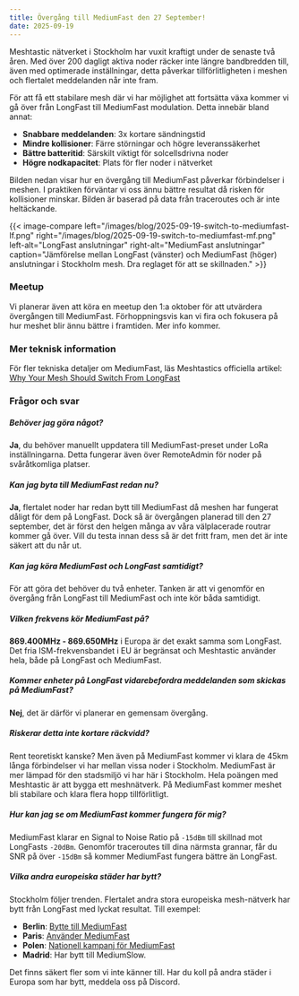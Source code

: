 ```yaml
---
title: Övergång till MediumFast den 27 September!
date: 2025-09-19
---
```

Meshtastic nätverket i Stockholm har vuxit kraftigt under de senaste två åren. Med över 200 dagligt aktiva noder räcker inte längre bandbredden till, även med optimerade inställningar, detta påverkar tillförlitligheten i meshen och flertalet meddelanden når inte fram. 

För att få ett stabilare mesh där vi har möjlighet att fortsätta växa kommer vi gå över från LongFast till MediumFast modulation. Detta innebär bland annat:
- **Snabbare meddelanden**: 3x kortare sändningstid
- **Mindre kollisioner**: Färre störningar och högre leveranssäkerhet
- **Bättre batteritid**: Särskilt viktigt för solcellsdrivna noder
- **Högre nodkapacitet**: Plats för fler noder i nätverket

Bilden nedan visar hur en övergång till MediumFast påverkar förbindelser i meshen. I praktiken förväntar vi oss ännu bättre resultat då risken för kollisioner minskar. Bilden är baserad på data från traceroutes och är inte heltäckande. 

{{< image-compare left="/images/blog/2025-09-19-switch-to-mediumfast-lf.png" right="/images/blog/2025-09-19-switch-to-mediumfast-mf.png" left-alt="LongFast anslutningar" right-alt="MediumFast anslutningar" caption="Jämförelse mellan LongFast (vänster) och MediumFast (höger) anslutningar i Stockholm mesh. Dra reglaget för att se skillnaden." >}}

### Meetup
Vi planerar även att köra en meetup den 1:a oktober för att utvärdera övergången till MediumFast. Förhoppningsvis kan vi fira och fokusera på hur meshet blir ännu bättre i framtiden. Mer info kommer.

### Mer teknisk information
För fler tekniska detaljer om MediumFast, läs Meshtastics officiella artikel: [Why Your Mesh Should Switch From LongFast](https://meshtastic.org/blog/why-your-mesh-should-switch-from-longfast/)

### Frågor och svar
##### Behöver jag göra något?
**Ja**, du behöver manuellt uppdatera till MediumFast-preset under LoRa inställningarna. Detta fungerar även över RemoteAdmin för noder på svåråtkomliga platser.


##### Kan jag byta till MediumFast redan nu?
**Ja**, flertalet noder har redan bytt till MediumFast då meshen har fungerat dåligt för dem på LongFast. Dock så är övergången planerad till den 27 september, det är först den helgen många av våra välplacerade routrar kommer gå över. Vill du testa innan dess så är det fritt fram, men det är inte säkert att du når ut.


##### Kan jag köra MediumFast och LongFast samtidigt?
För att göra det behöver du två enheter. Tanken är att vi genomför en övergång från LongFast till MediumFast och inte kör båda samtidigt.


##### Vilken frekvens kör MediumFast på?
__869.400MHz - 869.650MHz__ i Europa är det exakt samma som LongFast. Det fria ISM-frekvensbandet i EU är begränsat och Meshtastic använder hela, både på LongFast och MediumFast. 


##### Kommer enheter på LongFast vidarebefordra meddelanden som skickas på MediumFast?
**Nej**, det är därför vi planerar en gemensam övergång.


##### Riskerar detta inte kortare räckvidd?
Rent teoretiskt kanske? Men även på MediumFast kommer vi klara de 45km långa förbindelser vi har mellan vissa noder i Stockholm. MediumFast är mer lämpad för den stadsmiljö vi har här i Stockholm.
Hela poängen med Meshtastic är att bygga ett meshnätverk. På MediumFast kommer meshet bli stabilare och klara flera hopp tillförlitligt.


##### Hur kan jag se om MediumFast kommer fungera för mig?
MediumFast klarar en Signal to Noise Ratio på `-15dBm` till skillnad mot LongFasts `-20dBm`. Genomför traceroutes till dina närmsta grannar, får du SNR på över `-15dBm` så kommer MediumFast fungera bättre än LongFast.


##### Vilka andra europeiska städer har bytt?
Stockholm följer trenden. Flertalet andra stora europeiska mesh-nätverk har bytt från LongFast med lyckat resultat. Till exempel:
- **Berlin**: [Bytte till MediumFast](https://www.reddit.com/r/meshtastic/comments/1kal6vv/berlin_is_switching_to_mediumfast/)
- **Paris**: [Använder MediumFast](https://wiki.mesh-idf.fr/fr/carte/carte-du-mesh-idf)  
- **Polen**: [Nationell kampanj för MediumFast](https://przejdznamediumfast.pl/)
- **Madrid**: Har bytt till MediumSlow.

Det finns säkert fler som vi inte känner till. Har du koll på andra städer i Europa som har bytt, meddela oss på Discord.

